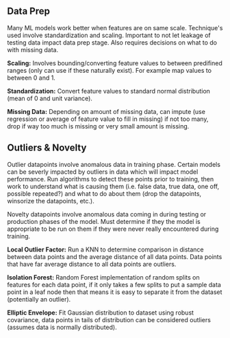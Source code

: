 
## Data Prep
Many ML models work better when features are on same scale. Technique's used involve standardization and scaling. Important to not let leakage of testing data impact data prep stage. Also requires decisions on what to do with missing data.

**Scaling:** Involves bounding/converting feature values to between predifined ranges (only can use if these naturally exist). For example map values to between 0 and 1.

**Standardization:** Convert feature values to standard normal distribution (mean of 0 and unit variance).

**Missing Data:** Depending on amount of missing data, can impute (use regression or average of feature value to fill in missing) if not too many, drop if way too much is missing or very small amount is missing.


## Outliers & Novelty

Outlier datapoints involve anomalous data in training phase. Certain models can be severly impacted by outliers in data which will impact model performance. Run algorithms to detect these points prior to training, then work to understand what is causing them (i.e. false data, true data, one off, possible repeated?) and what to do about them (drop the datapoints, winsorize the datapoints, etc.).

Novelty datapoints involve anomalous data coming in during testing or production phases of the model. Must determine if they the model is appropriate to be run on them if they were never really encountered during training.

**Local Outlier Factor:** Run a KNN to determine comparison in distance between data points and the average distance of all data points. Data points that have far average distance to all data points are outliers.

**Isolation Forest:** Random Forest implementation of random splits on features for each data point, if it only takes a few splits to put a sample data point in a leaf node then that means it is easy to separate it from the dataset (potentially an outlier).

**Elliptic Envelope:** Fit Gaussian distribution to dataset using robust covariance, data points in tails of distribution can be considered outliers (assumes data is normally distributed).






